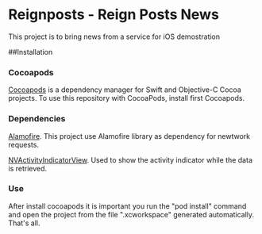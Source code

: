 # Reignposts - Reign Posts News
This project is to bring news from a service for iOS demostration

##Installation

### Cocoapods
[Cocoapods](https://cocoapods.org/#install) is a dependency manager for Swift and Objective-C Cocoa projects. To use this repository with CocoaPods, install first Cocoapods.

### Dependencies
[Alamofire](https://github.com/Alamofire/Alamofire). This project use Alamofire library as dependency for newtwork requests.

[NVActivityIndicatorView](https://github.com/ninjaprox/NVActivityIndicatorView). Used to show the activity indicator while the data is retrieved.

### Use
After install cocoapods it is important you run the "pod install" command and open the project from the file ".xcworkspace" generated automatically. That's all.


